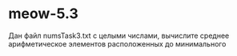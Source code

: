 # meow-5.3
Дан файл numsTask3.txt с целыми числами, вычислите среднее арифметическое элементов расположенных до минимального
